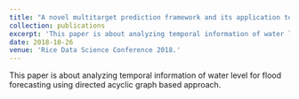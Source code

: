 ```yaml
---
title: "A novel multitarget prediction framework and its application to flood forecasting"
collection: publications
excerpt: 'This paper is about analyzing temporal information of water level for flood forecasting using directed acyclic graph based approach.'
date: 2018-10-26
venue: 'Rice Data Science Conference 2018.'
---
```

This paper is about analyzing temporal information of water level for flood forecasting using directed acyclic graph based approach.


